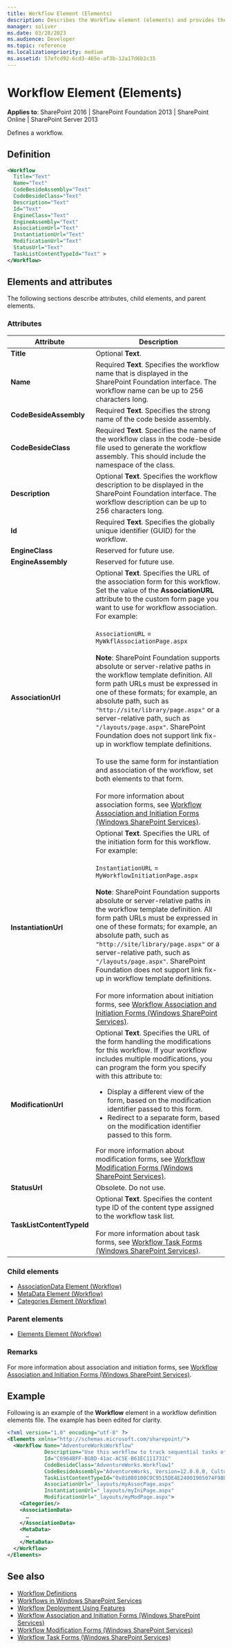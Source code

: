 ```yaml
---
title: Workflow Element (Elements)
description: Describes the Workflow element (elements) and provides the element's definition, attributes, remarks, and an example.
manager: soliver
ms.date: 03/28/2023
ms.audience: Developer
ms.topic: reference
ms.localizationpriority: medium
ms.assetid: 57efcd92-6cd3-465e-af3b-12a17d6b2c35
---
```


# Workflow Element (Elements)

**Applies to**: SharePoint 2016 | SharePoint Foundation 2013 | SharePoint Online | SharePoint Server 2013

Defines a workflow.

## Definition

```XML
<Workflow
  Title="Text"
  Name="Text"
  CodeBesideAssembly="Text"
  CodeBesideClass="Text"
  Description="Text"
  Id="Text"
  EngineClass="Text"
  EngineAssembly="Text"
  AssociationUrl="Text"
  InstantiationUrl="Text"
  ModificationUrl="Text"
  StatusUrl="Text"
  TaskListContentTypeId="Text" >
</Workflow>
```

## Elements and attributes

The following sections describe attributes, child elements, and parent elements.

### Attributes


| Attribute | Description |
| --- | --- |
| **Title** | Optional **Text**. |
| **Name** | Required **Text**. Specifies the workflow name that is displayed in the SharePoint Foundation interface. The workflow name can be up to 256 characters long. |
| **CodeBesideAssembly** | Required **Text**. Specifies the strong name of the code beside assembly. |
| **CodeBesideClass** | Required **Text**. Specifies the name of the workflow class in the code-beside file used to generate the workflow assembly. This should include the namespace of the class. |
| **Description** | Optional **Text**. Specifies the workflow description to be displayed in the SharePoint Foundation interface. The workflow description can be up to 256 characters long. |
| **Id** | Required **Text**. Specifies the globally unique identifier (GUID) for the workflow. |
| **EngineClass** | Reserved for future use. |
| **EngineAssembly** | Reserved for future use. |
| **AssociationUrl** | Optional **Text**. Specifies the URL of the association form for this workflow. Set the value of the **AssociationURL** attribute to the custom form page you want to use for workflow association. For example:<br /><br /> `AssociationURL` = `MyWkflAssociationPage.aspx`<br /><br />**Note**: SharePoint Foundation supports absolute or server-relative paths in the workflow template definition. All form path URLs must be expressed in one of these formats; for example, an absolute path, such as `"http://site/library/page.aspx"` or a server-relative path, such as `"/layouts/page.aspx"`. SharePoint Foundation does not support link fix-up in workflow template definitions.<br /><br />To use the same form for instantiation and association of the workflow, set both elements to that form.<br /><br />For more information about association forms, see [Workflow Association and Initiation Forms (Windows SharePoint Services)](https://msdn.microsoft.com/library/ffdfe5a7-f860-47b0-80e0-2dc2bd36ed38(Office.15).aspx). |
| **InstantiationUrl** | Optional **Text**. Specifies the URL of the initiation form for this workflow. For example:<br /><br />`InstantiationURL` = `MyWorkflowInitiationPage.aspx`<br /><br />**Note**: SharePoint Foundation supports absolute or server-relative paths in the workflow template definition. All form path URLs must be expressed in one of these formats; for example, an absolute path, such as `"http://site/library/page.aspx"` or a server-relative path, such as `"/layouts/page.aspx"`. SharePoint Foundation does not support link fix-up in workflow template definitions.<br /><br />For more information about initiation forms, see [Workflow Association and Initiation Forms (Windows SharePoint Services)](https://msdn.microsoft.com/library/ffdfe5a7-f860-47b0-80e0-2dc2bd36ed38(Office.15).aspx). |
| **ModificationUrl** | Optional **Text**. Specifies the URL of the form handling the modifications for this workflow. If your workflow includes multiple modifications, you can program the form you specify with this attribute to:<ul><li> Display a different view of the form, based on the modification identifier passed to this form.</li><li>Redirect to a separate form, based on the modification identifier passed to this form.</li></ul>For more information about modification forms, see [Workflow Modification Forms (Windows SharePoint Services)](https://msdn.microsoft.com/library/fba5147d-70a7-4f83-8efc-2fe0a5d0b4a7(Office.15).aspx). |
| **StatusUrl** | Obsolete. Do not use. |
| **TaskListContentTypeId** | Optional **Text**. Specifies the content type ID of the content type assigned to the workflow task list.<br /><br />For more information about task forms, see [Workflow Task Forms (Windows SharePoint Services)](https://msdn.microsoft.com/library/327137dd-9a2b-4df6-be48-582a4b41aaa9(Office.15).aspx). |

### Child elements

- [AssociationData Element (Workflow)](associationdata-element-workflow.md)
- [MetaData Element (Workflow)](metadata-element-workflow.md)
- [Categories Element (Workflow)](categories-element-workflow.md)

### Parent elements

- [Elements Element (Workflow)](elements-element-workflow.md)

### Remarks

For more information about association and initiation forms, see [Workflow Association and Initiation Forms (Windows SharePoint Services)](https://msdn.microsoft.com/library/ffdfe5a7-f860-47b0-80e0-2dc2bd36ed38(Office.15).aspx).

## Example

Following is an example of the **Workflow** element in a workflow definition elements file. The example has been edited for clarity.

```XML
<?xml version="1.0" encoding="utf-8" ?>
<Elements xmlns="http://schemas.microsoft.com/sharepoint/">
  <Workflow Name="AdventureWorksWorkflow"
            Description="Use this workflow to track sequential tasks of users."
            Id="C6964BFF-BG8D-41ac-AC5E-B61EC111731C"
            CodeBesideClass="AdventureWorks.Workflow1"
            CodeBesideAssembly="AdventureWorks, Version=12.0.0.0, Culture=neutral, PublicKeyToken=71e3bce121e9429c"
            TaskListContentTypeId="0x01080100C9C9515DE4E24001905074F980F93160"
            AssociationUrl="_layouts/myAssocPage.aspx"
            InstantiationUrl="_layouts/myIniPage.aspx"
            ModificationUrl="_layouts/myModPage.aspx">
    <Categories/>
    <AssociationData>
      …
    </AssociationData>
    <MetaData>
      …
    </MetaData>
  </Workflow>
</Elements>
```

## See also

- [Workflow Definitions](workflow-definitions.md)
- [Workflows in Windows SharePoint Services](https://msdn.microsoft.com/library/be0888d4-20b2-4d39-bf28-2d8a71829d8e(Office.15).aspx)
- [Workflow Deployment Using Features](https://msdn.microsoft.com/library/ad294f09-483d-4e87-bd19-fa37795ed558(Office.15).aspx)
- [Workflow Association and Initiation Forms (Windows SharePoint Services)](https://msdn.microsoft.com/library/ffdfe5a7-f860-47b0-80e0-2dc2bd36ed38(Office.15).aspx)
- [Workflow Modification Forms (Windows SharePoint Services)](https://msdn.microsoft.com/library/fba5147d-70a7-4f83-8efc-2fe0a5d0b4a7(Office.15).aspx)
- [Workflow Task Forms (Windows SharePoint Services)](https://msdn.microsoft.com/library/327137dd-9a2b-4df6-be48-582a4b41aaa9(Office.15).aspx)
